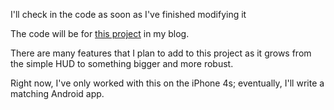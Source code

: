 I'll check in the code as soon as I've finished modifying it

The code will be for <a href="http://holoprinter.blogspot.com/2014/10/simple-hud-electronics-with-arduino-ble.html">this project</a> in my blog.

There are many features that I plan to add to this project as it grows from the simple HUD to something bigger and more robust.

Right now, I've only worked with this on the iPhone 4s; eventually, I'll write a matching Android app.
